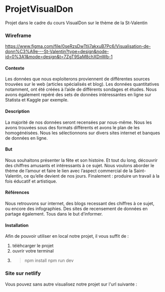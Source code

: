 # ProjetVisualDon
Projet dans le cadre du cours VisualDon sur le thème de la St-Valentin

### Wireframe 
https://www.figma.com/file/0seRzsDwTtli7akxuB7Pc6/Visualisation-de-donn%C3%A9e---St-Valentin?type=design&node-id=0%3A1&mode=design&t=7ZgT9SaM8chXDnWb-1

#### Contexte 
Les données que nous exploiterons proviennent de différentes sources trouvées sur le web (articles spécialisés et blog). 
Les données quantitatives notamment, ont été créées à l’aide de différents sondages et études. 
Nous avons également repéré des sets de données intéressantes en ligne sur Statista et Kaggle par exemple. 

#### Description 
La majorité de nos données seront recensées par nous-même. Nous les avons trouvées sous des formats différents et avons le plan de les homogénéisées. Nous les sélectionnons sur divers sites internet et banques de données en ligne. 

#### But 
Nous souhaitons présenter la fête et son histoire. Et tout du long, découvrir des chiffres amusants et intéressants à ce sujet.  Nous voulons aborder le thème de l’amour et faire le lien avec l’aspect commercial de la Saint-Valentin, ce qu’elle devient de nos jours. Finalement : produire un travail à la fois éducatif et artistique. 

#### Références
Nous retrouvons sur internet, des blogs recessant des chiffres à ce sujet, ou encore des infographies. Des sites de recensement de données en partage également. Tous dans le but d’informer. 

#### Installation
Afin de pouvoir utiliser en local notre projet, il vous suffit de :
1. téléhcarger le projet
2. ouvrir votre terminal
3. > npm install
   > npm run dev

### Site sur netlify
Vous pouvez sans autre visualisez notre projet sur l'url suivante : 









